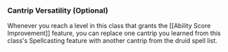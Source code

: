 ### Cantrip Versatility (Optional)
Whenever you reach a level in this class that grants the [[Ability Score Improvement]] feature, you can replace one cantrip you learned from this class's Spellcasting feature with another cantrip from the druid spell list.